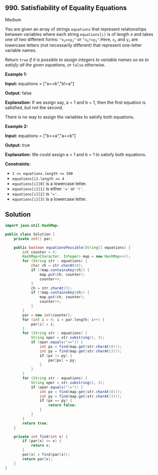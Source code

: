 ## 990\. Satisfiability of Equality Equations

Medium

You are given an array of strings `equations` that represent relationships between variables where each string `equations[i]` is of length `4` and takes one of two different forms: <code>"x<sub>i</sub>==y<sub>i</sub>"</code> or <code>"x<sub>i</sub>!=y<sub>i</sub>"</code>.Here, <code>x<sub>i</sub></code> and <code>y<sub>i</sub></code> are lowercase letters (not necessarily different) that represent one-letter variable names.

Return `true` _if it is possible to assign integers to variable names so as to satisfy all the given equations, or_ `false` _otherwise_.

**Example 1:**

**Input:** equations = ["a==b","b!=a"]

**Output:** false

**Explanation:** If we assign say, a = 1 and b = 1, then the first equation is satisfied, but not the second.

There is no way to assign the variables to satisfy both equations.

**Example 2:**

**Input:** equations = ["b==a","a==b"]

**Output:** true

**Explanation:** We could assign a = 1 and b = 1 to satisfy both equations.

**Constraints:**

*   `1 <= equations.length <= 500`
*   `equations[i].length == 4`
*   `equations[i][0]` is a lowercase letter.
*   `equations[i][1]` is either `'='` or `'!'`.
*   `equations[i][2]` is `'='`.
*   `equations[i][3]` is a lowercase letter.

## Solution

```java
import java.util.HashMap;

public class Solution {
    private int[] par;

    public boolean equationsPossible(String[] equations) {
        int counter = 0;
        HashMap<Character, Integer> map = new HashMap<>();
        for (String str : equations) {
            char ch = str.charAt(0);
            if (!map.containsKey(ch)) {
                map.put(ch, counter);
                counter++;
            }
            ch = str.charAt(3);
            if (!map.containsKey(ch)) {
                map.put(ch, counter);
                counter++;
            }
        }
        par = new int[counter];
        for (int i = 0; i < par.length; i++) {
            par[i] = i;
        }
        for (String str : equations) {
            String oper = str.substring(1, 3);
            if (oper.equals("==")) {
                int px = find(map.get(str.charAt(0)));
                int py = find(map.get(str.charAt(3)));
                if (px != py) {
                    par[px] = py;
                }
            }
        }
        for (String str : equations) {
            String oper = str.substring(1, 3);
            if (oper.equals("!=")) {
                int px = find(map.get(str.charAt(0)));
                int py = find(map.get(str.charAt(3)));
                if (px == py) {
                    return false;
                }
            }
        }
        return true;
    }

    private int find(int x) {
        if (par[x] == x) {
            return x;
        }
        par[x] = find(par[x]);
        return par[x];
    }
}
```